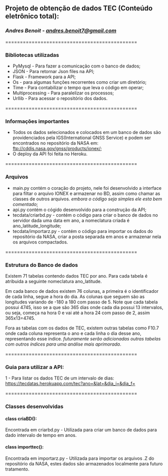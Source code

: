 ## **Projeto de obtenção de dados TEC (Conteúdo eletrônico total):**
### *Andres Benoit - andres.benoit7@gmail.com*
=============================================

### Bibliotecas utilizadas
- PyMysql - Para fazer a comunicação com o banco de dados;
- JSON - Para retornar Json files na API;
- Flask - Framework para a API;
- Os - para algumas funções recorrentes como criar um diretório;
- Time - Para contabilizar o tempo que leva o código em operar;
- Multiprocessing - Para paralelizar os processos;
- Urllib - Para acessar o repositório dos dados.

=============================================

### Informações importantes
- Todos os dados selecionados e colocados em um banco de dados são providenciados pela IGS(International GNSS Service) e podem ser encontrados
no repositório da NASA em: ftp://cddis.nasa.gov/gnss/products/ionex/;
- O deploy da API foi feita no Heroku.

=============================================

### Arquivos
- main.py contém o coração do projeto, nele foi desenvolvido a interface para filtar o arquivo IONEX e armazenar no BD, assim como chamar as classes de outros arquivos.
*embora o código seja simples ele esta bem comentado*;
- api.py contém o cógido desenvolvido para a construção da API;
- tecdata/criarbd.py - contém o código para criar o banco de dados no servidor dada uma data em ano, a nomeclatura criada é ano_latitude_longitude;
- tecdata/importarz.py - contém o código para importar os dados do repositório da NASA, criar a posta separada em anos e armazenar nela os arquivos compactados.

=============================================

### Estrutura do Banco de dados
Existem 71 tabelas contendo dados TEC por ano. Para cada tabela é atribuida a seguinte nomeclatura ano_latitude.

Em cada banco de dados existem 76 colunas, a primeira é o identificador de cada linha, segue a hora do dia. As colunas que seguem são as longitudes variando de -180 a 180 com passo de 5. Note que cada tabela possui 4745, isso se a que são 365 dias onde cada dia possui 13 intervalos, ou seja, começa na hora 0 e vai até a hora 24 com passo de 2, assim 365x13=4745.

Fora as tabelas com os dados de TEC, existem outras tabelas como F10.7 onde cada coluna representa o ano e cada linha o dia desse ano, representando esse índice.
*futuramente serão adicionadas outras tabelas com outros índices para uma análise mais aprimorada*.

=============================================

### Guia para utilizar a API:

1 - Para listar os dados TEC de um intervalo de dias: https://tecdatas.herokuapp.com/tec?ano=&lat=&dia_i=&dia_f=

=============================================

### Classes desenvolvidas
#### class criaBD():
Encontrada em criarbd.py - Utilizada para criar um banco de dados para dado intervalo de tempo em anos.
#### class importtec():
Encontrada em importarz.py - Utilizada para importar os arquivos .Z do repositório da NASA, estes dados são armazenados localmente para futuro tratamento.
